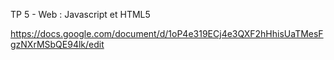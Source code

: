 TP 5 - Web : Javascript et HTML5

https://docs.google.com/document/d/1oP4e319ECj4e3QXF2hHhisUaTMesFgzNXrMSbQE94lk/edit


